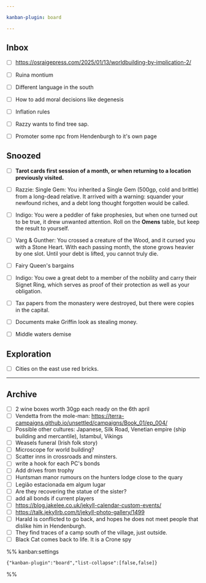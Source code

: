 ```yaml
---

kanban-plugin: board

---
```


## Inbox

- [ ] https://osraigepress.com/2025/01/13/worldbuilding-by-implication-2/
- [ ] Ruina montium
- [ ] Different language in the south
- [ ] How to add moral decisions like degenesis
- [ ] Inflation rules
- [ ] Razzy wants to find tree sap.
- [ ] Promoter some npc from Hendenburgh to it's own page


## Snoozed

- [ ] **Tarot cards first session of a month, or when returning to a location previously visited.**
- [ ] Razzie: Single Gem: You inherited a Single Gem (500gp, cold and brittle) from a long-dead relative. It arrived with a warning: squander your newfound riches, and a debt long thought forgotten would be called.
- [ ] Indigo: You were a peddler of fake prophesies, but when one turned out to be true, it drew unwanted attention. Roll on the **Omens** table, but keep the result to yourself.
- [ ] Varg & Gunther: You crossed a creature of the Wood, and it cursed you with a Stone Heart. With each passing month, the stone grows heavier by one slot. Until your debt is lifted, you cannot truly die.
- [ ] Fairy Queen's bargains
- [ ] Indigo: You owe a great debt to a member of the nobility and carry their Signet Ring, which serves as proof of their protection as well as your obligation.
- [ ] Tax papers from the monastery were destroyed, but there were copies in the capital.
- [ ] Documents make Griffin look as stealing money.
- [ ] Middle waters demise


## Exploration

- [ ] Cities on the east use red bricks.


***

## Archive

- [ ] 2 wine boxes worth 30gp each ready on the 6th april
- [ ] Vendetta from the mole-man: https://terra-campaigns.github.io/unsettled/campaigns/Book_01/ep_004/
- [ ] Possible other cultures: Japanese, Silk Road, Venetian empire (ship building and mercantile), Istambul, Vikings
- [ ] Weasels funeral (Irish folk story)
- [ ] Microscope for world building?
- [ ] Scatter inns in crossroads and minsters.
- [ ] write a hook for each PC's bonds
- [ ] Add drives from trophy
- [ ] Huntsman manor rumours on the hunters lodge close to the quary
- [ ] Legião estacionada em algum lugar
- [ ] Are they recovering the statue of the sister?
- [ ] add all bonds if current players
- [ ] https://blog.jakelee.co.uk/jekyll-calendar-custom-events/
- [ ] https://talk.jekyllrb.com/t/jekyll-photo-gallery/1499
- [ ] Harald is conflicted to go back, and hopes he does not meet people that dislike him in Hendenburgh.
- [ ] They find traces of a camp south of the village, just outside.
- [ ] Black Cat comes back to life. It is a Crone spy

%% kanban:settings
```
{"kanban-plugin":"board","list-collapse":[false,false]}
```
%%